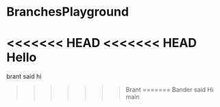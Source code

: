 # BranchesPlayground
<<<<<<< HEAD
<<<<<<< HEAD
Hello
=======
brant said hi
>>>>>>> Brant
=======
Bander said Hi
>>>>>>> main

